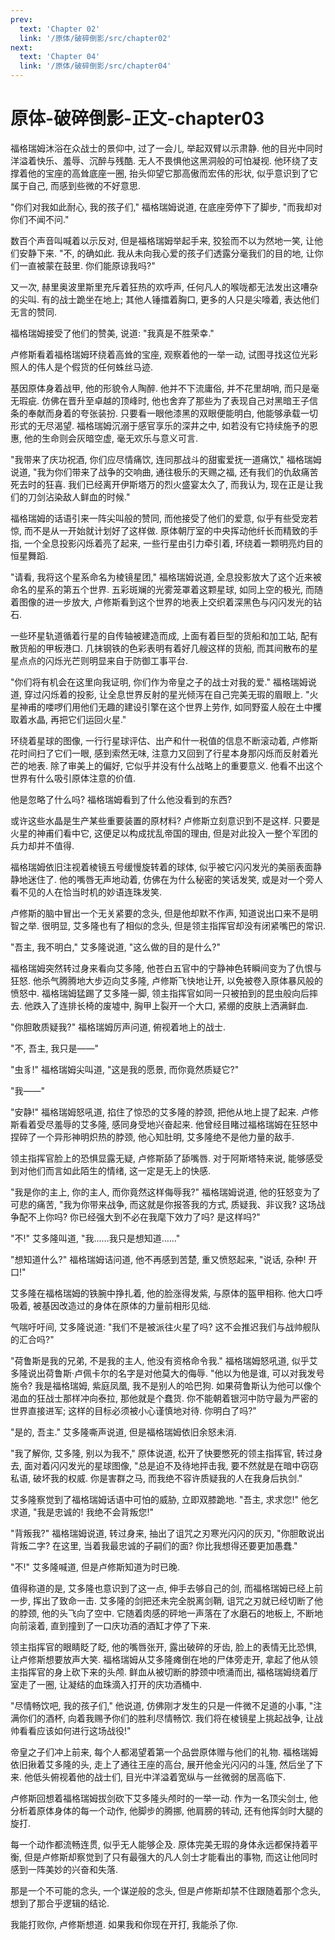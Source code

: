 ```yaml
---
prev:
  text: 'Chapter 02'
  link: '/原体/破碎倒影/src/chapter02'
next:
  text: 'Chapter 04'
  link: '/原体/破碎倒影/src/chapter04'
---
```


# 原体-破碎倒影-正文-chapter03

福格瑞姆沐浴在众战士的景仰中, 过了一会儿, 举起双臂以示肃静. 他的目光中同时洋溢着快乐、羞辱、沉醉与残酷. 无人不畏惧他这黑洞般的可怕凝视. 他环绕了支撑着他的宝座的高耸底座一圈, 抬头仰望它那高傲而宏伟的形状, 似乎意识到了它属于自己, 而感到些微的不好意思.

"你们对我如此耐心, 我的孩子们," 福格瑞姆说道, 在底座旁停下了脚步, "而我却对你们不闻不问."

数百个声音叫喊着以示反对, 但是福格瑞姆举起手来, 狡狯而不以为然地一笑, 让他们安静下来. "不, 的确如此. 我从未向我心爱的孩子们透露分毫我们的目的地, 让你们一直被蒙在鼓里. 你们能原谅我吗?"

又一次, 赫里奥波里斯里充斥着狂热的欢呼声, 任何凡人的喉咙都无法发出这嘈杂的尖叫. 有的战士跪坐在地上; 其他人锤擂着胸口, 更多的人只是尖嚎着, 表达他们无言的赞同.

福格瑞姆接受了他们的赞美, 说道: "我真是不胜荣幸."

卢修斯看着福格瑞姆环绕着高耸的宝座, 观察着他的一举一动, 试图寻找这位光彩照人的伟人是个假货的任何蛛丝马迹.

基因原体身着战甲, 他的形貌令人陶醉. 他并不下流庸俗, 并不花里胡哨, 而只是毫无瑕疵. 仿佛在晋升至卓越的顶峰时, 他也舍弃了那些为了表现自己对黑暗王子信条的奉献而身着的夸张装扮. 只要看一眼他漆黑的双眼便能明白, 他能够承载一切形式的无尽渴望. 福格瑞姆沉溺于感官享乐的深井之中, 如若没有它持续施予的恩惠, 他的生命则会灰暗空虚, 毫无欢乐与意义可言.

"我带来了庆功祝酒, 你们应尽情痛饮, 连同那战斗的甜蜜爱抚一道痛饮," 福格瑞姆说道, "我为你们带来了战争的交响曲, 通往极乐的天赐之福, 还有我们的仇敌痛苦死去时的狂喜. 我们已经离开伊斯塔万的烈火盛宴太久了, 而我认为, 现在正是让我们的刀剑沾染敌人鲜血的时候."

福格瑞姆的话语引来一阵尖叫般的赞同, 而他接受了他们的爱意, 似乎有些受宠若惊, 而不是从一开始就计划好了这样做. 原体朝厅室的中央挥动他纤长而精致的手指, 一个全息投影闪烁着亮了起来, 一些行星由引力牵引着, 环绕着一颗明亮灼目的恒星舞蹈.

"请看, 我将这个星系命名为棱镜星团," 福格瑞姆说道, 全息投影放大了这个近来被命名的星系的第五个世界. 五彩斑斓的光雾笼罩着这颗星球, 如同上空的极光, 而随着图像的进一步放大, 卢修斯看到这个世界的地表上交织着深黑色与闪闪发光的钻石.

一些环星轨道循着行星的自传轴被建造而成, 上面有着巨型的货船和加工站, 配有散货船的甲板港口. 几抹钢铁的色彩表明有着好几艘这样的货船, 而其间散布的星星点点的闪烁光芒则明显来自于防御工事平台.

"你们将有机会在这里向我证明, 你们作为帝皇之子的战士对我的爱." 福格瑞姆说道, 穿过闪烁着的投影, 让全息世界反射的星光倾泻在自己完美无瑕的眉眼上. "火星神甫的喽啰们用他们无趣的建设引擎在这个世界上劳作, 如同野蛮人般在土中攫取着水晶, 再把它们运回火星."

环绕着星球的图像, 一行行星球评估、出产和什一税值的信息不断滚动着, 卢修斯花时间扫了它们一眼, 感到索然无味, 注意力又回到了行星本身那闪烁而反射着光芒的地表. 除了审美上的偏好, 它似乎并没有什么战略上的重要意义. 他看不出这个世界有什么吸引原体注意的价值.

他是忽略了什么吗? 福格瑞姆看到了什么他没看到的东西?

或许这些水晶是生产某些重要装置的原材料? 卢修斯立刻意识到不是这样. 只要是火星的神甫们看中它, 这便足以构成扰乱帝国的理由, 但是对此投入一整个军团的兵力却并不值得.

福格瑞姆依旧注视着棱镜五号缓慢旋转着的球体, 似乎被它闪闪发光的美丽表面静静地迷住了. 他的嘴唇无声地动着, 仿佛在为什么秘密的笑话发笑, 或是对一个旁人看不见的人在恰当时机的妙语连珠发笑.

卢修斯的脑中冒出一个无关紧要的念头, 但是他却默不作声, 知道说出口来不是明智之举. 很明显, 艾多隆也有了相似的念头, 但是领主指挥官却没有闭紧嘴巴的常识.

"吾主, 我不明白," 艾多隆说道, "这么做的目的是什么?"

福格瑞姆突然转过身来看向艾多隆, 他苍白五官中的宁静神色转瞬间变为了仇恨与狂怒. 他杀气腾腾地大步迈向艾多隆, 卢修斯飞快地让开, 以免被卷入原体暴风般的愤怒中. 福格瑞姆猛踢了艾多隆一脚, 领主指挥官如同一只被拍到的昆虫般向后摔去. 他跌入了连排长椅的废墟中, 胸甲上裂开一个大口, 紧绷的皮肤上洒满鲜血.

"你胆敢质疑我?" 福格瑞姆厉声问道, 俯视着地上的战士.

"不, 吾主, 我只是——"

"虫豸!" 福格瑞姆尖叫道, "这是我的愿景, 而你竟然质疑它?"

"我——"

"安静!" 福格瑞姆怒吼道, 掐住了惊恐的艾多隆的脖颈, 把他从地上提了起来. 卢修斯看着受尽羞辱的艾多隆, 感同身受地兴奋起来. 他曾经目睹过福格瑞姆在狂怒中捏碎了一个异形神明炽热的脖颈, 他心知肚明, 艾多隆绝不是他力量的敌手.

领主指挥官脸上的恐惧显露无疑, 卢修斯舔了舔嘴唇. 对于阿斯塔特来说, 能够感受到对他们而言如此陌生的情绪, 这一定是无上的快感.

"我是你的主上, 你的主人, 而你竟然这样侮辱我?" 福格瑞姆说道, 他的狂怒变为了可悲的痛苦, "我为你带来战争, 而这就是你报答我的方式, 质疑我、非议我? 这场战争配不上你吗? 你已经强大到不必在我麾下效力了吗? 是这样吗?"

"不!" 艾多隆叫道, "我……我只是想知道……"

"想知道什么?" 福格瑞姆诘问道, 他不再感到苦楚, 重又愤怒起来, "说话, 杂种! 开口!"

艾多隆在福格瑞姆的铁腕中挣扎着, 他的脸涨得发紫, 与原体的盔甲相称. 他大口呼吸着, 被基因改造过的身体在原体的力量前相形见绌.

气喘吁吁间, 艾多隆说道: "我们不是被派往火星了吗? 这不会推迟我们与战帅舰队的汇合吗?"

"荷鲁斯是我的兄弟, 不是我的主人, 他没有资格命令我." 福格瑞姆怒吼道, 似乎艾多隆说出荷鲁斯·卢佩卡尔的名字是对他莫大的侮辱. "他以为他是谁, 可以对我发号施令? 我是福格瑞姆, 紫庭凤凰, 我不是别人的哈巴狗. 如果荷鲁斯认为他可以像个渴血的狂战士那样冲向泰拉, 那他就是个蠢货. 你不能朝着银河中防守最为严密的世界直接进军; 这样的目标必须被小心谨慎地对待. 你明白了吗?"

"是的, 吾主." 艾多隆嘶声说道, 但是福格瑞姆依旧余怒未消.

"我了解你, 艾多隆, 别以为我不," 原体说道, 松开了快要憋死的领主指挥官, 转过身去, 面对着闪闪发光的星球图像, "总是迫不及待地抨击我, 要不然就是在暗中窃窃私语, 破坏我的权威. 你是害群之马, 而我绝不容许质疑我的人在我身后执剑."

艾多隆察觉到了福格瑞姆话语中可怕的威胁, 立即双膝跪地. "吾主, 求求您!" 他乞求道, "我是忠诚的! 我绝不会背叛您!"

"背叛我?" 福格瑞姆说道, 转过身来, 抽出了诅咒之刃寒光闪闪的灰刃, "你胆敢说出背叛二字? 在这里, 当着我最忠诚的子嗣们的面? 你比我想得还要更加愚蠢."

"不!" 艾多隆喊道, 但是卢修斯知道为时已晚.

值得称道的是, 艾多隆也意识到了这一点, 伸手去够自己的剑, 而福格瑞姆已经上前一步, 挥出了致命一击. 艾多隆的剑把还未完全脱离剑鞘, 诅咒之刃就已经切断了他的脖颈, 他的头飞向了空中. 它随着肉感的砰地一声落在了水磨石的地板上, 不断地向前滚着, 直到撞到了一口庆功酒的酒缸才停了下来.

领主指挥官的眼睛眨了眨, 他的嘴唇张开, 露出破碎的牙齿, 脸上的表情无比恐惧, 让卢修斯想要放声大笑. 福格瑞姆从艾多隆瘫倒在地的尸体旁走开, 拿起了他从领主指挥官的身上砍下来的头颅. 鲜血从被切断的脖颈中喷涌而出, 福格瑞姆绕着厅室走了一圈, 让凝结的血珠滴入打开的庆功酒桶中.

"尽情畅饮吧, 我的孩子们," 他说道, 仿佛刚才发生的只是一件微不足道的小事, "注满你们的酒杯, 向着我赐予你们的胜利尽情畅饮. 我们将在棱镜星上挑起战争, 让战帅看看应该如何进行这场战役!"

帝皇之子们冲上前来, 每个人都渴望着第一个品尝原体赠与他们的礼物. 福格瑞姆依旧揪着艾多隆的头, 走上了通往王座的高台, 展开他金光闪闪的斗篷, 然后坐了下来. 他低头俯视着他的战士们, 目光中洋溢着宽纵与一丝微弱的居高临下.

卢修斯回想着福格瑞姆拔剑砍下艾多隆头颅时的一举一动. 作为一名顶尖剑士, 他分析着原体身体的每一个动作, 他脚步的腾挪, 他肩膀的转动, 还有他挥剑时大腿的旋打.

每一个动作都流畅连贯, 似乎无人能够企及. 原体完美无瑕的身体永远都保持着平衡, 但是卢修斯却察觉到了只有最强大的凡人剑士才能看出的事物, 而这让他同时感到一阵美妙的兴奋和失落.

那是一个不可能的念头, 一个谋逆般的念头, 但是卢修斯却禁不住跟随着那个念头, 想到了那合乎逻辑的结论.

我能打败你, 卢修斯想道. 如果我和你现在开打, 我能杀了你.

